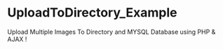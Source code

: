 # UploadToDirectory_Example
Upload Multiple Images To Directory and MYSQL Database using PHP &amp; AJAX !
